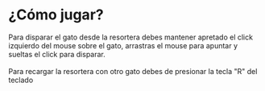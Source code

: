 # ¿Cómo jugar?
<p>
  Para disparar el gato desde la resortera debes mantener apretado el click izquierdo del mouse sobre el gato, arrastras el mouse para apuntar y sueltas el click para disparar.
  <br>
  <br>
  Para recargar la resortera con otro gato debes de presionar la tecla "R" del teclado
</p>
